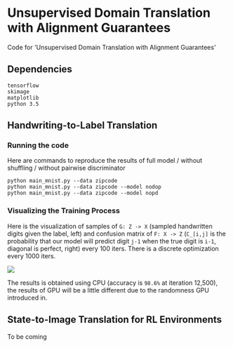 # Unsupervised Domain Translation with Alignment Guarantees

Code for 'Unsupervised Domain Translation with Alignment Guarantees'

## Dependencies

```
tensorflow
skimage
matplotlib
python 3.5
```

## Handwriting-to-Label Translation

### Running the code

Here are commands to reproduce the results of full model / without shuffling / without pairwise discriminator

```
python main_mnist.py --data zipcode
python main_mnist.py --data zipcode --model nodop
python main_mnist.py --data zipcode --model nopd
```

### Visualizing the Training Process

Here is the visualization of samples of `G: Z -> X` (sampled handwritten digits given the label, left) and confusion matrix of `F: X -> Z` (`C_[i,j]` is the probability that our model will predict digit `j-1` when the true digit is `i-1`, diagonal is perfect, right) every 100 iters. There is a discrete optimization every 1000 iters.

![](assets/logs.gif)

The results is obtained using CPU (accuracy is `98.6%` at iteration 12,500), the results of GPU will be a little different due to the randomness GPU introduced in.

## State-to-Image Translation for RL Environments

To be coming

